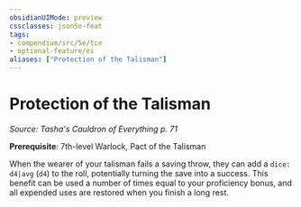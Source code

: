 ```yaml
---
obsidianUIMode: preview
cssclasses: json5e-feat
tags:
- compendium/src/5e/tce
- optional-feature/ei
aliases: ["Protection of the Talisman"]
---
```

# Protection of the Talisman
*Source: Tasha's Cauldron of Everything p. 71*  

**Prerequisite**: 7th-level Warlock, Pact of the Talisman

When the wearer of your talisman fails a saving throw, they can add a `dice: d4|avg` (`d4`) to the roll, potentially turning the save into a success. This benefit can be used a number of times equal to your proficiency bonus, and all expended uses are restored when you finish a long rest.